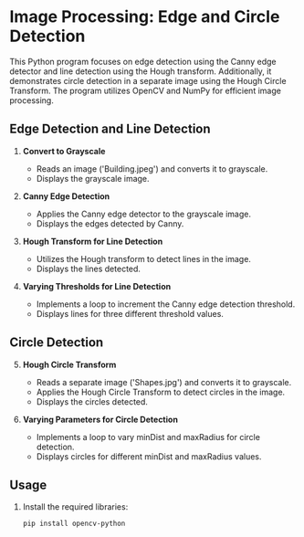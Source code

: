 # Image Processing: Edge and Circle Detection

This Python program focuses on edge detection using the Canny edge detector and line detection using the Hough transform. Additionally, it demonstrates circle detection in a separate image using the Hough Circle Transform. The program utilizes OpenCV and NumPy for efficient image processing.

## Edge Detection and Line Detection

1. **Convert to Grayscale**
   - Reads an image ('Building.jpeg') and converts it to grayscale.
   - Displays the grayscale image.

2. **Canny Edge Detection**
   - Applies the Canny edge detector to the grayscale image.
   - Displays the edges detected by Canny.

3. **Hough Transform for Line Detection**
   - Utilizes the Hough transform to detect lines in the image.
   - Displays the lines detected.

4. **Varying Thresholds for Line Detection**
   - Implements a loop to increment the Canny edge detection threshold.
   - Displays lines for three different threshold values.

## Circle Detection

5. **Hough Circle Transform**
   - Reads a separate image ('Shapes.jpg') and converts it to grayscale.
   - Applies the Hough Circle Transform to detect circles in the image.
   - Displays the circles detected.

6. **Varying Parameters for Circle Detection**
   - Implements a loop to vary minDist and maxRadius for circle detection.
   - Displays circles for different minDist and maxRadius values.

## Usage

1. Install the required libraries:
   ```bash
   pip install opencv-python
